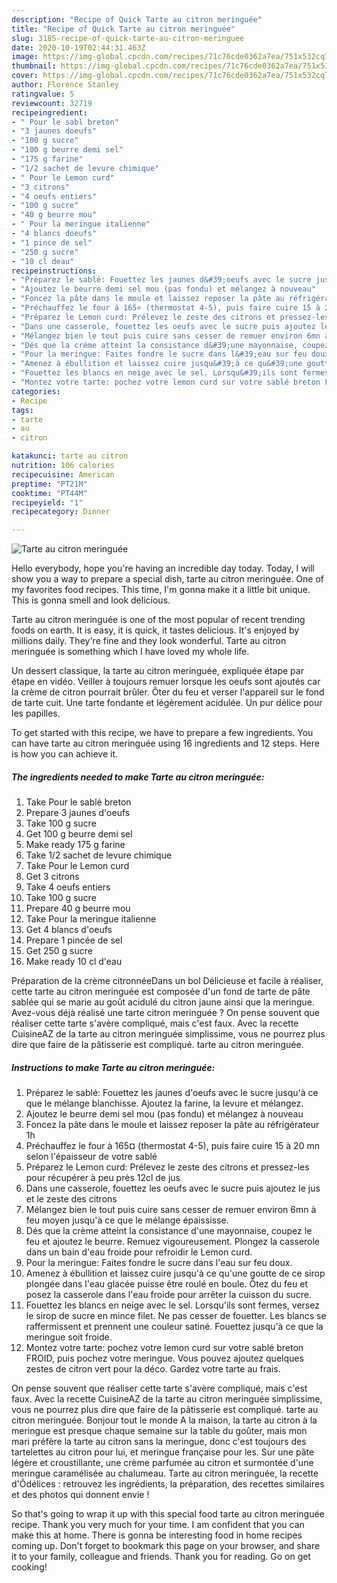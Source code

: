 ```yaml
---
description: "Recipe of Quick Tarte au citron meringuée"
title: "Recipe of Quick Tarte au citron meringuée"
slug: 3185-recipe-of-quick-tarte-au-citron-meringuee
date: 2020-10-19T02:44:31.463Z
image: https://img-global.cpcdn.com/recipes/71c76cde0362a7ea/751x532cq70/tarte-au-citron-meringuee-photo-principale-de-la-recette.jpg
thumbnail: https://img-global.cpcdn.com/recipes/71c76cde0362a7ea/751x532cq70/tarte-au-citron-meringuee-photo-principale-de-la-recette.jpg
cover: https://img-global.cpcdn.com/recipes/71c76cde0362a7ea/751x532cq70/tarte-au-citron-meringuee-photo-principale-de-la-recette.jpg
author: Florence Stanley
ratingvalue: 5
reviewcount: 32719
recipeingredient:
- " Pour le sabl breton"
- "3 jaunes doeufs"
- "100 g sucre"
- "100 g beurre demi sel"
- "175 g farine"
- "1/2 sachet de levure chimique"
- " Pour le Lemon curd"
- "3 citrons"
- "4 oeufs entiers"
- "100 g sucre"
- "40 g beurre mou"
- " Pour la meringue italienne"
- "4 blancs doeufs"
- "1 pince de sel"
- "250 g sucre"
- "10 cl deau"
recipeinstructions:
- "Préparez le sablé: Fouettez les jaunes d&#39;oeufs avec le sucre jusqu&#39;à ce que le mélange blanchisse. Ajoutez la farine, la levure et mélangez."
- "Ajoutez le beurre demi sel mou (pas fondu) et mélangez à nouveau"
- "Foncez la pâte dans le moule et laissez reposer la pâte au réfrigérateur 1h"
- "Préchauffez le four à 165¤ (thermostat 4-5), puis faire cuire 15 à 20 mn selon l&#39;épaisseur de votre sablé"
- "Préparez le Lemon curd: Prélevez le zeste des citrons et pressez-les pour récupérer à peu près 12cl de jus"
- "Dans une casserole, fouettez les oeufs avec le sucre puis ajoutez le jus et le zeste des citrons"
- "Mélangez bien le tout puis cuire sans cesser de remuer environ 6mn à feu moyen jusqu&#39;à ce que le mélange épaississe."
- "Dés que la crème atteint la consistance d&#39;une mayonnaise, coupez le feu et ajoutez le beurre. Remuez vigoureusement. Plongez la casserole dans un bain d&#39;eau froide pour refroidir le Lemon curd."
- "Pour la meringue: Faites fondre le sucre dans l&#39;eau sur feu doux."
- "Amenez à ébullition et laissez cuire jusqu&#39;à ce qu&#39;une goutte de ce sirop plongée dans l&#39;eau glacée puisse être roulé en boule. Ôtez du feu et posez la casserole dans l&#39;eau froide pour arrêter la cuisson du sucre."
- "Fouettez les blancs en neige avec le sel. Lorsqu&#39;ils sont fermes, versez le sirop de sucre en mince filet. Ne pas cesser de fouetter. Les blancs se raffermissent et prennent une couleur satiné. Fouettez jusqu&#39;à ce que la meringue soit froide."
- "Montez votre tarte: pochez votre lemon curd sur votre sablé breton FROID, puis pochez votre meringue. Vous pouvez ajoutez quelques zestes de citron vert pour la déco. Gardez votre tarte au frais."
categories:
- Recipe
tags:
- tarte
- au
- citron

katakunci: tarte au citron 
nutrition: 106 calories
recipecuisine: American
preptime: "PT21M"
cooktime: "PT44M"
recipeyield: "1"
recipecategory: Dinner

---
```



![Tarte au citron meringuée](https://img-global.cpcdn.com/recipes/71c76cde0362a7ea/751x532cq70/tarte-au-citron-meringuee-photo-principale-de-la-recette.jpg)

Hello everybody, hope you're having an incredible day today. Today, I will show you a way to prepare a special dish, tarte au citron meringuée. One of my favorites food recipes. This time, I'm gonna make it a little bit unique. This is gonna smell and look delicious.

Tarte au citron meringuée is one of the most popular of recent trending foods on earth. It is easy, it is quick, it tastes delicious. It's enjoyed by millions daily. They're fine and they look wonderful. Tarte au citron meringuée is something which I have loved my whole life.

Un dessert classique, la tarte au citron meringuée, expliquée étape par étape en vidéo. Veiller à toujours remuer lorsque les oeufs sont ajoutés car la crème de citron pourrait brûler. Ôter du feu et verser l&#39;appareil sur le fond de tarte cuit. Une tarte fondante et légèrement acidulée. Un pur délice pour les papilles.


To get started with this recipe, we have to prepare a few ingredients. You can have tarte au citron meringuée using 16 ingredients and 12 steps. Here is how you can achieve it.

<!--inarticleads1-->

##### The ingredients needed to make Tarte au citron meringuée:

1. Take  Pour le sablé breton
1. Prepare 3 jaunes d&#39;oeufs
1. Take 100 g sucre
1. Get 100 g beurre demi sel
1. Make ready 175 g farine
1. Take 1/2 sachet de levure chimique
1. Take  Pour le Lemon curd
1. Get 3 citrons
1. Take 4 oeufs entiers
1. Take 100 g sucre
1. Prepare 40 g beurre mou
1. Take  Pour la meringue italienne
1. Get 4 blancs d&#39;oeufs
1. Prepare 1 pincée de sel
1. Get 250 g sucre
1. Make ready 10 cl d&#39;eau


Préparation de la crème citronnéeDans un bol Délicieuse et facile à réaliser, cette tarte au citron meringuée est composée d&#39;un fond de tarte de pâte sablée qui se marie au goût acidulé du citron jaune ainsi que la meringue. Avez-vous déjà réalisé une tarte citron meringuée ? On pense souvent que réaliser cette tarte s&#39;avère compliqué, mais c&#39;est faux. Avec la recette CuisineAZ de la tarte au citron meringuée simplissime, vous ne pourrez plus dire que faire de la pâtisserie est compliqué. tarte au citron meringuée. 

<!--inarticleads2-->

##### Instructions to make Tarte au citron meringuée:

1. Préparez le sablé: Fouettez les jaunes d&#39;oeufs avec le sucre jusqu&#39;à ce que le mélange blanchisse. Ajoutez la farine, la levure et mélangez.
1. Ajoutez le beurre demi sel mou (pas fondu) et mélangez à nouveau
1. Foncez la pâte dans le moule et laissez reposer la pâte au réfrigérateur 1h
1. Préchauffez le four à 165¤ (thermostat 4-5), puis faire cuire 15 à 20 mn selon l&#39;épaisseur de votre sablé
1. Préparez le Lemon curd: Prélevez le zeste des citrons et pressez-les pour récupérer à peu près 12cl de jus
1. Dans une casserole, fouettez les oeufs avec le sucre puis ajoutez le jus et le zeste des citrons
1. Mélangez bien le tout puis cuire sans cesser de remuer environ 6mn à feu moyen jusqu&#39;à ce que le mélange épaississe.
1. Dés que la crème atteint la consistance d&#39;une mayonnaise, coupez le feu et ajoutez le beurre. Remuez vigoureusement. Plongez la casserole dans un bain d&#39;eau froide pour refroidir le Lemon curd.
1. Pour la meringue: Faites fondre le sucre dans l&#39;eau sur feu doux.
1. Amenez à ébullition et laissez cuire jusqu&#39;à ce qu&#39;une goutte de ce sirop plongée dans l&#39;eau glacée puisse être roulé en boule. Ôtez du feu et posez la casserole dans l&#39;eau froide pour arrêter la cuisson du sucre.
1. Fouettez les blancs en neige avec le sel. Lorsqu&#39;ils sont fermes, versez le sirop de sucre en mince filet. Ne pas cesser de fouetter. Les blancs se raffermissent et prennent une couleur satiné. Fouettez jusqu&#39;à ce que la meringue soit froide.
1. Montez votre tarte: pochez votre lemon curd sur votre sablé breton FROID, puis pochez votre meringue. Vous pouvez ajoutez quelques zestes de citron vert pour la déco. Gardez votre tarte au frais.


On pense souvent que réaliser cette tarte s&#39;avère compliqué, mais c&#39;est faux. Avec la recette CuisineAZ de la tarte au citron meringuée simplissime, vous ne pourrez plus dire que faire de la pâtisserie est compliqué. tarte au citron meringuée. Bonjour tout le monde A la maison, la tarte au citron à la meringue est presque chaque semaine sur la table du goûter, mais mon mari préfère la tarte au citron sans la meringue, donc c&#39;est toujours des tartelettes au citron pour lui, et meringue française pour les. Sur une pâte légère et croustillante, une crème parfumée au citron et surmontée d&#39;une meringue caramélisée au chalumeau. Tarte au citron meringuée, la recette d&#39;Ôdélices : retrouvez les ingrédients, la préparation, des recettes similaires et des photos qui donnent envie ! 

So that's going to wrap it up with this special food tarte au citron meringuée recipe. Thank you very much for your time. I am confident that you can make this at home. There is gonna be interesting food in home recipes coming up. Don't forget to bookmark this page on your browser, and share it to your family, colleague and friends. Thank you for reading. Go on get cooking!
